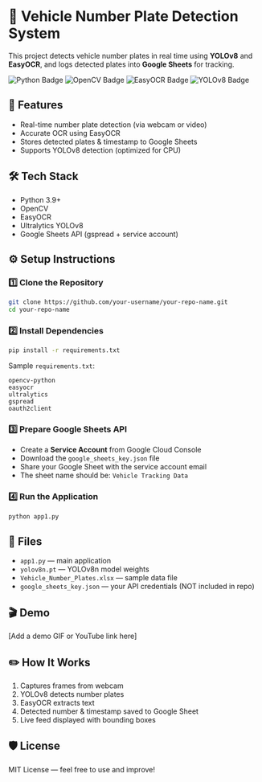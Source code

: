 
# 🚗 Vehicle Number Plate Detection System

This project detects vehicle number plates in real time using **YOLOv8** and **EasyOCR**, and logs detected plates into **Google Sheets** for tracking.

<img src="https://img.shields.io/badge/Python-3.9%2B-blue" alt="Python Badge"> <img src="https://img.shields.io/badge/OpenCV-4.x-green" alt="OpenCV Badge"> <img src="https://img.shields.io/badge/EasyOCR-%3E%3D1.6.2-brightgreen" alt="EasyOCR Badge"> <img src="https://img.shields.io/badge/YOLOv8-ultralytics-red" alt="YOLOv8 Badge">

## 🎥 Features
- Real-time number plate detection (via webcam or video)
- Accurate OCR using EasyOCR
- Stores detected plates & timestamp to Google Sheets
- Supports YOLOv8 detection (optimized for CPU)

## 🛠️ Tech Stack
- Python 3.9+
- OpenCV
- EasyOCR
- Ultralytics YOLOv8
- Google Sheets API (gspread + service account)

## ⚙️ Setup Instructions

### 1️⃣ Clone the Repository
```bash
git clone https://github.com/your-username/your-repo-name.git
cd your-repo-name
```

### 2️⃣ Install Dependencies
```bash
pip install -r requirements.txt
```
Sample `requirements.txt`:
```
opencv-python
easyocr
ultralytics
gspread
oauth2client
```

### 3️⃣ Prepare Google Sheets API
- Create a **Service Account** from Google Cloud Console
- Download the `google_sheets_key.json` file
- Share your Google Sheet with the service account email
- The sheet name should be: `Vehicle Tracking Data`

### 4️⃣ Run the Application
```bash
python app1.py
```

## 📄 Files
- `app1.py` — main application
- `yolov8n.pt` — YOLOv8n model weights
- `Vehicle_Number_Plates.xlsx` — sample data file
- `google_sheets_key.json` — your API credentials (NOT included in repo)

## 🎬 Demo
[Add a demo GIF or YouTube link here]

## ✏️ How It Works
1. Captures frames from webcam
2. YOLOv8 detects number plates
3. EasyOCR extracts text
4. Detected number & timestamp saved to Google Sheet
5. Live feed displayed with bounding boxes

## 🛡️ License
MIT License — feel free to use and improve!
